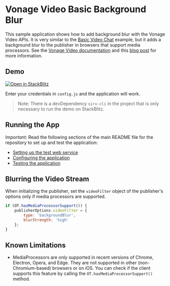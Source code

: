 Vonage Video Basic Background Blur
=======================

This sample application shows how to add background blur with the Vonage
Video APIs. It is very similar to the [Basic Video Chat](../Basic%20Video%20Chat/) example, but it adds a background blur to the publisher in browsers that support media processors. 
See the [Vonage Video documentation](https://tokbox.com/developer/sdks/js/reference/OT.html#hasMediaProcessorSupport) and this [blog post](https://developer.vonage.com/en/blog/blurring-for-clarity-avoid-awkward-conversations-about-your-home) for more information.

## Demo

[![Open in StackBlitz](https://developer.stackblitz.com/img/open_in_stackblitz.svg)](https://stackblitz.com/fork/github/Vonage/video-api-web-samples/tree/main/Basic-Background-Blur)

Enter your credentials in `config.js` and the application will work.

> Note: There is a devDependency `sirv-cli` in the project that is only necessary to run the demo on StackBlitz.

## Running the App

*Important:* Read the following sections of the main README file for the repository to set up
and test the application:

* [Setting up the test web service](../README.md#setting-up-the-test-web-service)
* [Configuring the application](../README.md#configuring-the-application)
* [Testing the application](../README.md#testing-the-application)

## Blurring the Video Stream

When initializing the publisher, set the `videoFilter` object of the publisher's options only if media processors are supported.
```javascript
if (OT.hasMediaProcessorSupport()) {
    publisherOptions.videoFilter = {
        type: 'backgroundBlur',
        blurStrength: 'high'
    };
}
```

## Known Limitations
 * MediaProcessors are only supported in recent versions of Chrome, Electron, Opera, and Edge. They are not supported in other (non-Chromium-based) browsers or on iOS. You can check if the client supports this feature by calling the `OT.hasMediaProcessorSupport()` method.
